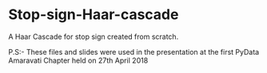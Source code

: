 # Stop-sign-Haar-cascade
A Haar Cascade for stop sign created from scratch.  



P.S:- These files and slides were used in the presentation at the first PyData Amaravati Chapter held on 27th April 2018
